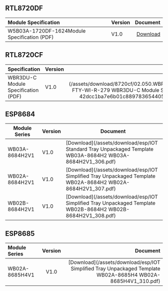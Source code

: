 

## RTL8720DF

|    Module Specification    |   Version   |   Document   |
|:-------|------| ------: |
| W5B03A-1720DF-1624Module Specification (PDF) |  V1.0 | [Download](/assets/download/8720df/30-W5B03A1720W5B03A-1720DF-1624模组规格书821f0086bb3db7e10ce2f513baa2562f(1).pdf) |


<!-- |    Development Board Specification    |   Version   |      |
|:-------|------| ------: |
| W5B03A-1720DF Development Board Specification (PDF) |  V1.0 | [Download](/assets/download/8720df/PKE8720DF-A00-F10_Board_Specification_v1.0.pdf) | -->

## RTL8720CF

|    Specification    |   Version   |   Document   |
|:-------|------| ------: |
| WBR3DU-C Module Specification (PDF) |  V1.0 | [Download](/assets/download/8720cf/02.050.WBR3DUC0000 FTY-WI-R-279 WBR3DU-C Module Specification 42dcc1ba7e6b01c889783654405650a0.pdf) |

## ESP8684

|     Module Series |        Version        |     Document     |
| ---------- | ------------ | -------------- |
| WB03A-8684H2V1 |  V1.0   | [Download](/assets/download/esp/IOT Standard Tray Unpackaged Template WB03A-8684H2 WB03A-8684H2V1_306.pdf) |
| WB02A-8684H2V1 |   V1.0   | [Download](/assets/download/esp/IOT Simplified Tray Unpackaged Template WB02A-8684H2 WB02A-8684H2V1_307.pdf) |
| WB02B-8684H2V1 |   V1.0   | [Download](/assets/download/esp/IOT Simplified Tray Unpackaged Template WB02B-8684H2 WB02B-8684H2V1_308.pdf) |


## ESP8685

|     Module Series |    Version   |     Document     |
| :---------- | :---------: | ------------: |
| WB02A-8685H4V1 |      V1.0       | [Download](/assets/download/esp/IOT Simplified Tray Unpackaged Template WB02A-8685H4 WB02A-8685H4V1_310.pdf) |
